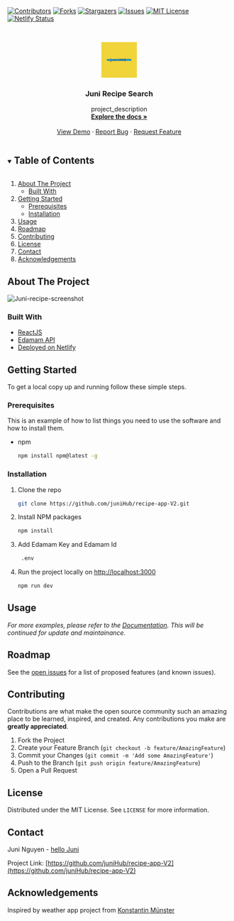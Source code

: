 <!-- PROJECT SHIELDS -->

[![Contributors][contributors-shield]][contributors-url]
[![Forks][forks-shield]][forks-url]
[![Stargazers][stars-shield]][stars-url]
[![Issues][issues-shield]][issues-url]
[![MIT License][license-shield]][license-url]
[![Netlify Status](https://api.netlify.com/api/v1/badges/32d5dd9a-f342-402d-bda7-44f6f58865a6/deploy-status)](https://app.netlify.com/sites/juni-todo-list/deploys)



<!-- MARKDOWN LINKS & IMAGES -->
<!-- https://www.markdownguide.org/basic-syntax/#reference-style-links -->
[contributors-shield]: https://img.shields.io/github/contributors/juniHub/recipe-app-V2.svg?style=for-the-badge
[contributors-url]: https://github.com/juniHub/recipe-app-V2/graphs/contributors
[forks-shield]: https://img.shields.io/github/forks/juniHub/recipe-app-V2.svg?style=for-the-badge
[forks-url]: https://github.com/juniHub/recipe-app-V2/network/members
[stars-shield]: https://img.shields.io/github/stars/juniHub/recipe-app-V2.svg?style=for-the-badge
[stars-url]: https://github.com/juniHub/recipe-app-V2/stargazers
[issues-shield]: https://img.shields.io/github/issues/juniHub/recipe-app-V2.svg?style=for-the-badge
[issues-url]: https://github.com/juniHub/recipe-app-V2/issues
[license-shield]: https://img.shields.io/github/license/juniHub/recipe-app-V2.svg?style=for-the-badge
[license-url]: https://github.com/juniHub/recipe-app-V2/blob/master/LICENSE.txt


<!-- PROJECT LOGO -->
<br />
<p align="center">
  <a href="https://github.com/juniHub/recipe-app-V2">
    <img src="logo.png" alt="Logo" width="80" height="80">
  </a>

  <h3 align="center">Juni Recipe Search</h3>

  <p align="center">
    project_description
    <br />
    <a href="https://github.com/juniHub/recipe-app-V2"><strong>Explore the docs »</strong></a>
    <br />
    <br />
    <a href="https://juni-recipe.netlify.app/" target="_blank">View Demo</a>
    ·
    <a href="https://github.com/juniHub/recipe-app-V2/issues">Report Bug</a>
    ·
    <a href="https://github.com/juniHub/recipe-app-V2/issues">Request Feature</a>
  </p>
</p>



<!-- TABLE OF CONTENTS -->
<details open="open">
  <summary><h2 style="display: inline-block">Table of Contents</h2></summary>
  <ol>
    <li>
      <a href="#about-the-project">About The Project</a>
      <ul>
        <li><a href="#built-with">Built With</a></li>
      </ul>
    </li>
    <li>
      <a href="#getting-started">Getting Started</a>
      <ul>
        <li><a href="#prerequisites">Prerequisites</a></li>
        <li><a href="#installation">Installation</a></li>
      </ul>
    </li>
    <li><a href="#usage">Usage</a></li>
    <li><a href="#roadmap">Roadmap</a></li>
    <li><a href="#contributing">Contributing</a></li>
    <li><a href="#license">License</a></li>
    <li><a href="#contact">Contact</a></li>
    <li><a href="#acknowledgements">Acknowledgements</a></li>
  </ol>
</details>



<!-- ABOUT THE PROJECT -->
## About The Project

![Juni-recipe-screenshot](https://res.cloudinary.com/dafolrlpj/image/upload/v1622118878/gallery/bbnhc9svllp8sp6bwlvb.png)



### Built With

* [ReactJS](https://reactjs.org/)
* [Edamam API](https://developer.edamam.com/?gclid=Cj0KCQjwhr2FBhDbARIsACjwLo1T2n-keQiInQDW_5fBMaOokjrh82mT1v5fN38jzQnz9EA3KCdzCfoaAq58EALw_wcB)
* [Deployed on Netlify](https://www.netlify.com/)




<!-- GETTING STARTED -->
## Getting Started

To get a local copy up and running follow these simple steps.

### Prerequisites

This is an example of how to list things you need to use the software and how to install them.
* npm
  ```sh
  npm install npm@latest -g
  ```

### Installation

1. Clone the repo
   ```sh
   git clone https://github.com/juniHub/recipe-app-V2.git
   ```
2. Install NPM packages
   ```sh
   npm install
   ```

3. Add Edamam Key and Edamam Id

   ```sh
    .env
   ```

4. Run the project locally on [http://localhost:3000](http://localhost:3000)

   ```sh
   npm run dev
   ```


<!-- USAGE EXAMPLES -->
## Usage

_For more examples, please refer to the [Documentation](https://junitiennguyen.gitbook.io/recipe-search). This will be continued for update and maintainance._

<!-- ROADMAP -->
## Roadmap

See the [open issues](https://github.com/juniHub/recipe-app-V2/issues) for a list of proposed features (and known issues).



<!-- CONTRIBUTING -->
## Contributing

Contributions are what make the open source community such an amazing place to be learned, inspired, and created. Any contributions you make are **greatly appreciated**.

1. Fork the Project
2. Create your Feature Branch (`git checkout -b feature/AmazingFeature`)
3. Commit your Changes (`git commit -m 'Add some AmazingFeature'`)
4. Push to the Branch (`git push origin feature/AmazingFeature`)
5. Open a Pull Request



<!-- LICENSE -->
## License

Distributed under the MIT License. See `LICENSE` for more information.



<!-- CONTACT -->
## Contact

Juni Nguyen - [hello Juni](hellojuninguyen@gmail.com)

Project Link: [https://github.com/juniHub/recipe-app-V2](https://github.com/juniHub/recipe-app-V2)



<!-- ACKNOWLEDGEMENTS -->
## Acknowledgements

Inspired by weather app project from [Konstantin Münster](https://github.com/konstantinmuenster/simple-react-js-weather-app)



